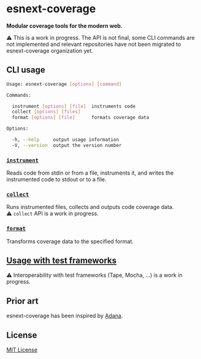 # esnext-coverage

**Modular coverage tools for the modern web.**

:warning: This is a work in progress. The API is not final, some CLI commands are not implemented and relevant repositories have not been migrated to esnext-coverage organization yet.

## CLI usage

```sh
Usage: esnext-coverage [options] [command]

Commands:

  instrument [options] [file]  instruments code
  collect [options] [files]
  format [options] [file]      formats coverage data

Options:

  -h, --help     output usage information
  -V, --version  output the version number
```

### [`instrument`](docs/instrument.md)

Reads code from stdin or from a file, instruments it, and writes the instrumented code to stdout or to a file.

### [`collect`](docs/collect.md)

Runs instrumented files, collects and outputs code coverage data.  
:warning: `collect` API is a work in progress.

### [`format`](docs/format.md)

Transforms coverage data to the specified format.

## [Usage with test frameworks](docs/testing-tools.md)

:warning: Interoperability with test frameworks (Tape, Mocha, ...) is a work in progress.

## Prior art

esnext-coverage has been inspired by [Adana](https://github.com/adana-coverage).

## License

[MIT License](http://opensource.org/licenses/MIT)
